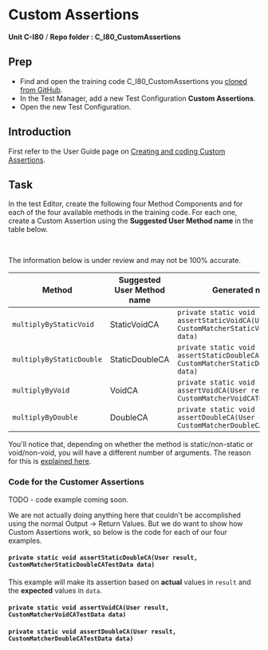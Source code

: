 # Custom Assertions
**Unit C-I80** / **Repo folder : C_I80_CustomAssertions** 

## Prep
- Find and open the training code C_I80_CustomAssertions you [cloned from GitHub](github-repo.md).
- In the Test Manager, add a new Test Configuration **Custom Assertions**. 
- Open the new Test Configuration.

## Introduction
First refer to the User Guide page on [Creating and coding Custom Assertions](custom-assertions.md).

## Task
In the test Editor, create the following four Method Components and for each of the four available methods in the training code. For each one, create a Custom Assertion using the **Suggested User Method name** in the table below.

<warning>
<p style="color:white">TODO</p>
<p>
The information below is under review and may not be 100% accurate.
</p>
</warning>


| Method                       | Suggested User Method name | Generated method                                                                                      |
|------------------------------|----------------------------|-------------------------------------------------------------------------------------------------------|
| ```multiplyByStaticVoid```   | StaticVoidCA               | ```private static void assertStaticVoidCA(User result, CustomMatcherStaticVoidCATestData data)```     |
| ```multiplyByStaticDouble``` | StaticDoubleCA             | ```private static void assertStaticDoubleCA(User result, CustomMatcherStaticDoubleCATestData data)``` |
| ```multiplyByVoid```         | VoidCA                     | ```private static void assertVoidCA(User result, CustomMatcherVoidCATestData data)```                 |
| ```multiplyByDouble```       | DoubleCA                   | ```private static void assertDoubleCA(User result, CustomMatcherDoubleCATestData data)```             |

You'll notice that, depending on whether the method is static/non-static or void/non-void, you will have a different number of arguments. The reason for this is [explained here](custom-assertions.md#custom-assertion-method-arguments).

### Code for the Customer Assertions

<warning>
<p>
TODO - code example coming soon.
</p>
</warning>

We are not actually doing anything here that couldn't be accomplished using the normal Output -> Return Values. But we do want to show how Custom Assertions work, so below is the code for each of our four examples.

#### ```private static void assertStaticDoubleCA(User result, CustomMatcherStaticDoubleCATestData data)```
This example will make its assertion based on **actual** values in ```result``` and the **expected** values in ```data```.

#### ```private static void assertVoidCA(User result, CustomMatcherVoidCATestData data)```

#### ```private static void assertDoubleCA(User result, CustomMatcherDoubleCATestData data)```


